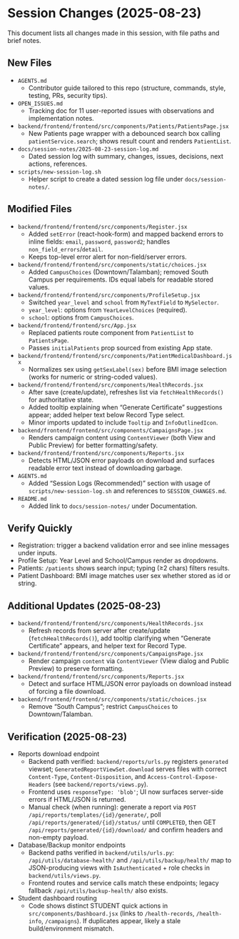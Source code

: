 # Session Changes (2025-08-23)

This document lists all changes made in this session, with file paths and brief notes.

## New Files
- `AGENTS.md`
  - Contributor guide tailored to this repo (structure, commands, style, testing, PRs, security tips).
- `OPEN_ISSUES.md`
  - Tracking doc for 11 user-reported issues with observations and implementation notes.
- `backend/frontend/frontend/src/components/Patients/PatientsPage.jsx`
  - New Patients page wrapper with a debounced search box calling `patientService.search`; shows result count and renders `PatientList`.
- `docs/session-notes/2025-08-23-session-log.md`
  - Dated session log with summary, changes, issues, decisions, next actions, references.
- `scripts/new-session-log.sh`
  - Helper script to create a dated session log file under `docs/session-notes/`.

## Modified Files
- `backend/frontend/frontend/src/components/Register.jsx`
  - Added `setError` (react-hook-form) and mapped backend errors to inline fields: `email`, `password`, `password2`; handles `non_field_errors`/`detail`.
  - Keeps top-level error alert for non-field/server errors.
- `backend/frontend/frontend/src/components/static/choices.jsx`
  - Added `CampusChoices` (Downtown/Talamban); removed South Campus per requirements. IDs equal labels for readable stored values.
- `backend/frontend/frontend/src/components/ProfileSetup.jsx`
  - Switched `year_level` and `school` from `MyTextField` to `MySelector`.
  - `year_level`: options from `YearLevelChoices` (required).
  - `school`: options from `CampusChoices`.
- `backend/frontend/frontend/src/App.jsx`
  - Replaced patients route component from `PatientList` to `PatientsPage`.
  - Passes `initialPatients` prop sourced from existing App state.
- `backend/frontend/frontend/src/components/PatientMedicalDashboard.jsx`
  - Normalizes sex using `getSexLabel(sex)` before BMI image selection (works for numeric or string-coded values).
- `backend/frontend/frontend/src/components/HealthRecords.jsx`
  - After save (create/update), refreshes list via `fetchHealthRecords()` for authoritative state.
  - Added tooltip explaining when “Generate Certificate” suggestions appear; added helper text below Record Type select.
  - Minor imports updated to include `Tooltip` and `InfoOutlinedIcon`.
- `backend/frontend/frontend/src/components/CampaignsPage.jsx`
  - Renders campaign content using `ContentViewer` (both View and Public Preview) for better formatting/safety.
- `backend/frontend/frontend/src/components/Reports.jsx`
  - Detects HTML/JSON error payloads on download and surfaces readable error text instead of downloading garbage.
- `AGENTS.md`
  - Added “Session Logs (Recommended)” section with usage of `scripts/new-session-log.sh` and references to `SESSION_CHANGES.md`.
- `README.md`
  - Added link to `docs/session-notes/` under Documentation.

## Verify Quickly
- Registration: trigger a backend validation error and see inline messages under inputs.
- Profile Setup: Year Level and School/Campus render as dropdowns.
- Patients: `/patients` shows search input; typing (≥2 chars) filters results.
- Patient Dashboard: BMI image matches user sex whether stored as id or string.

## Additional Updates (2025-08-23)
- `backend/frontend/frontend/src/components/HealthRecords.jsx`
  - Refresh records from server after create/update (`fetchHealthRecords()`), add tooltip clarifying when “Generate Certificate” appears, and helper text for Record Type.
- `backend/frontend/frontend/src/components/CampaignsPage.jsx`
  - Render campaign `content` via `ContentViewer` (View dialog and Public Preview) to preserve formatting.
- `backend/frontend/frontend/src/components/Reports.jsx`
  - Detect and surface HTML/JSON error payloads on download instead of forcing a file download.
- `backend/frontend/frontend/src/components/static/choices.jsx`
  - Remove “South Campus”; restrict `CampusChoices` to Downtown/Talamban.

## Verification (2025-08-23)
- Reports download endpoint
  - Backend path verified: `backend/reports/urls.py` registers `generated` viewset; `GeneratedReportViewSet.download` serves files with correct `Content-Type`, `Content-Disposition`, and `Access-Control-Expose-Headers` (see `backend/reports/views.py`).
  - Frontend uses `responseType: 'blob'`; UI now surfaces server-side errors if HTML/JSON is returned.
  - Manual check (when running): generate a report via `POST /api/reports/templates/{id}/generate/`, poll `/api/reports/generated/{id}/status/` until `COMPLETED`, then GET `/api/reports/generated/{id}/download/` and confirm headers and non-empty payload.
- Database/Backup monitor endpoints
  - Backend paths verified in `backend/utils/urls.py`: `/api/utils/database-health/` and `/api/utils/backup/health/` map to JSON-producing views with `IsAuthenticated` + role checks in `backend/utils/views.py`.
  - Frontend routes and service calls match these endpoints; legacy fallback `/api/utils/backup-health/` also exists.
- Student dashboard routing
  - Code shows distinct STUDENT quick actions in `src/components/Dashboard.jsx` (links to `/health-records`, `/health-info`, `/campaigns`). If duplicates appear, likely a stale build/environment mismatch.
